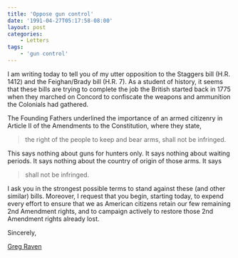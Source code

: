```yaml
---
title: 'Oppose gun control'
date: '1991-04-27T05:17:58-08:00'
layout: post
categories:
    - Letters
tags:
    - 'gun control'
---
```


I am writing today to tell you of my utter opposition to the Staggers bill (H.R. 1412) and the Feighan/Brady bill (H.R. 7). As a student of history, it seems that these bills are trying to complete the job the British started back in 1775 when they marched on Concord to confiscate the weapons and ammunition the Colonials had gathered.

The Founding Fathers underlined the importance of an armed citizenry in Article II of the Amendments to the Constitution, where they state,

> the right of the people to keep and bear arms, shall not be infringed.

This says nothing about guns for hunters only. It says nothing about waiting periods. It says nothing about the country of origin of those arms. It says

> shall not be infringed.

I ask you in the strongest possible terms to stand against these (and other similar) bills. Moreover, I request that you begin, starting today, to expend every effort to ensure that we as American citizens retain our few remaining 2nd Amendment rights, and to campaign actively to restore those 2nd Amendment rights already lost.

Sincerely,

[Greg Raven](https://www.gregraven.org/)